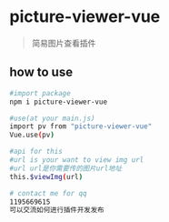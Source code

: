 # picture-viewer-vue

> 简易图片查看插件

## how to use

``` bash
#import package
npm i picture-viewer-vue

#use(at your main.js)
import pv from "picture-viewer-vue"
Vue.use(pv)

#api for this
#url is your want to view img url
#url url是你需要传的图片url地址
this.$viewImg(url)

# contact me for qq
1195669615
可以交流如何进行插件开发发布
```
